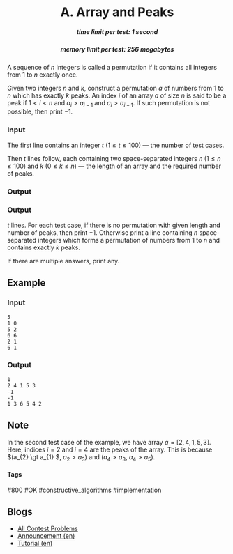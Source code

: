 <h1 style='text-align: center;'> A. Array and Peaks</h1>

<h5 style='text-align: center;'>time limit per test: 1 second</h5>
<h5 style='text-align: center;'>memory limit per test: 256 megabytes</h5>

A sequence of $n$ integers is called a permutation if it contains all integers from $1$ to $n$ exactly once.

Given two integers $n$ and $k$, construct a permutation $a$ of numbers from $1$ to $n$ which has exactly $k$ peaks. An index $i$ of an array $a$ of size $n$ is said to be a peak if $1 < i < n$ and $a_i \gt a_{i-1}$ and $a_i \gt a_{i+1}$. If such permutation is not possible, then print $-1$.

### Input

The first line contains an integer $t$ ($1 \leq t \leq 100$) — the number of test cases.

Then $t$ lines follow, each containing two space-separated integers $n$ ($1 \leq n \leq 100$) and $k$ ($0 \leq k \leq n$) — the length of an array and the required number of peaks.

### Output

### Output

 $t$ lines. For each test case, if there is no permutation with given length and number of peaks, then print $-1$. Otherwise print a line containing $n$ space-separated integers which forms a permutation of numbers from $1$ to $n$ and contains exactly $k$ peaks. 

If there are multiple answers, print any.

## Example

### Input


```text
5
1 0
5 2
6 6
2 1
6 1
```
### Output


```text
1 
2 4 1 5 3 
-1
-1
1 3 6 5 4 2
```
## Note

In the second test case of the example, we have array $a = [2,4,1,5,3]$. Here, indices $i=2$ and $i=4$ are the peaks of the array. This is because $(a_{2} \gt a_{1} $, $a_{2} \gt a_{3})$ and $(a_{4} \gt a_{3}$, $a_{4} \gt a_{5})$. 



#### Tags 

#800 #OK #constructive_algorithms #implementation 

## Blogs
- [All Contest Problems](../Divide_by_Zero_2021_and_Codeforces_Round_714_(Div._2).md)
- [Announcement (en)](../blogs/Announcement_(en).md)
- [Tutorial (en)](../blogs/Tutorial_(en).md)
